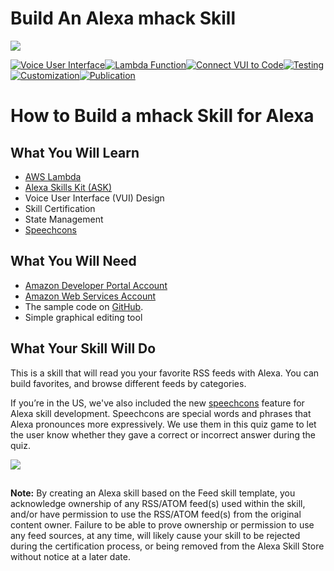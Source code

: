 # Build An Alexa mhack Skill
<img src="https://m.media-amazon.com/images/G/01/mobile-apps/dex/alexa/alexa-skills-kit/tutorials/fact/header._TTH_.png" />

[![Voice User Interface](https://m.media-amazon.com/images/G/01/mobile-apps/dex/alexa/alexa-skills-kit/tutorials/navigation/1-off._TTH_.png)](1-voice-user-interface.md)[![Lambda Function](https://m.media-amazon.com/images/G/01/mobile-apps/dex/alexa/alexa-skills-kit/tutorials/navigation/2-off._TTH_.png)](2-lambda-function.md)[![Connect VUI to Code](https://m.media-amazon.com/images/G/01/mobile-apps/dex/alexa/alexa-skills-kit/tutorials/navigation/3-off._TTH_.png)](3-connect-vui-to-code.md)[![Testing](https://m.media-amazon.com/images/G/01/mobile-apps/dex/alexa/alexa-skills-kit/tutorials/navigation/4-off._TTH_.png)](4-testing.md)[![Customization](https://m.media-amazon.com/images/G/01/mobile-apps/dex/alexa/alexa-skills-kit/tutorials/navigation/5-off._TTH_.png)](5-customization.md)[![Publication](https://m.media-amazon.com/images/G/01/mobile-apps/dex/alexa/alexa-skills-kit/tutorials/navigation/6-off._TTH_.png)](6-publication.md)

# How to Build a mhack Skill for Alexa

## What You Will Learn
*  [AWS Lambda](http://aws.amazon.com/lambda)
*  [Alexa Skills Kit (ASK)](https://developer.amazon.com/alexa-skills-kit)
*  Voice User Interface (VUI) Design
*  Skill Certification
*  State Management
*  [Speechcons](https://developer.amazon.com/public/solutions/alexa/alexa-skills-kit/docs/speechcon-reference)

## What You Will Need
*  [Amazon Developer Portal Account](http://developer.amazon.com)
*  [Amazon Web Services Account](http://aws.amazon.com/)
*  The sample code on [GitHub](https://github.com/alexa/skill-sample-nodejs-feed).
*  Simple graphical editing tool

## What Your Skill Will Do
This is a skill that will read you your favorite RSS feeds with Alexa. You can build favorites, and browse different feeds by categories.

If you’re in the US, we've also included the new [speechcons](https://developer.amazon.com/public/solutions/alexa/alexa-skills-kit/docs/speechcon-reference) feature for Alexa skill development. Speechcons are special words and phrases that Alexa pronounces more expressively. We use them in this quiz game to let the user know whether they gave a correct or incorrect answer during the quiz.


 <a href="./1-voice-user-interface.md"><img src="https://m.media-amazon.com/images/G/01/mobile-apps/dex/alexa/alexa-skills-kit/tutorials/general/buttons/button_get_started._TTH_.png" /></a>

<img height="1" width="1" src="https://www.facebook.com/tr?id=1847448698846169&ev=PageView&noscript=1"/>

**Note:**  By creating an Alexa skill based on the Feed skill template, you acknowledge ownership of any RSS/ATOM feed(s) used within the skill, and/or have permission to use the RSS/ATOM feed(s) from the original content owner. Failure to be able to prove ownership or permission to use any feed sources, at any time, will likely cause your skill to be rejected during the certification process, or being removed from the Alexa Skill Store without notice at a later date.
